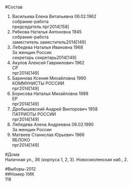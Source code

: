 #Состав  
1. Васильева Елена Витальевна 06.02.1962  
    собрание-работа  
    председатель прг2014[158]  
2. Рябкова Наталья Антоновна 1945  
    собрание-работа  
    заместитель заместитель2014[149]  
3. Лебедева Наталья Ивановна 1968  
    За женщин России  
    секретарь секретарь2014[149]  
4. Акулов Алексей Гавриилович 1962  
    СР  
    прг2014[149]  
5. Баринова Ксения Михайловна 1990  
    КОММУНИСТЫ РОССИИ  
    прг2014[149]  
6. Борисова Наталья Михайловна 1989  
    ЕР  
    прг2014[149]  
7. Дробышевский Андрей Викторович 1958  
    ПАТРИОТЫ РОССИИ  
    прг2014[149]  
8. Лебедева Алена Андреевна 06.02.1990  
    За женщин России  
9. Матвеев Станислав Юрьевич 1966  
    ЯБЛОКО  
    прг2014[149]  
  
#Дома  
Наличная ул.,   36 (корпуса 1, 2, 3). Новосмоленская наб.,   2.  
  
#Выборы-2012  
##Номер УИК  
118  
